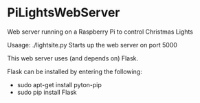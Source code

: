 PiLightsWebServer
=================

Web server running on a Raspberry Pi to control Christmas Lights

Usaage:
./lightsite.py
Starts up the web server on port 5000

This web server uses (and depends on) Flask.

Flask can be installed by entering the following:
* sudo apt-get install pyton-pip
* sudo pip install Flask
